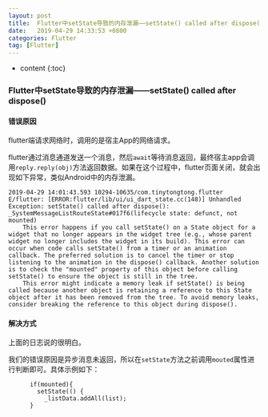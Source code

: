 ```yaml
---
layout: post
title:  Flutter中setState导致的内存泄漏——setState() called after dispose()
date:   2019-04-29 14:33:53 +0800
categories: Flutter
tag: [Flutter]
---
```


* content
{:toc}


### Flutter中setState导致的内存泄漏——setState() called after dispose()

#### 错误原因
flutter端请求网络时，调用的是宿主App的网络请求。

flutter通过消息通道发送一个消息，然后`await`等待消息返回，最终宿主app会调用`reply.reply(obj)`方法返回数据。如果在这个过程中，flutter页面关闭，就会出现如下异常，类似Android中的内存泄漏。

```
2019-04-29 14:01:43.593 10294-10635/com.tinytongtong.flutter E/flutter: [ERROR:flutter/lib/ui/ui_dart_state.cc(148)] Unhandled Exception: setState() called after dispose(): _SystemMessageListRouteState#017f6(lifecycle state: defunct, not mounted)
    This error happens if you call setState() on a State object for a widget that no longer appears in the widget tree (e.g., whose parent widget no longer includes the widget in its build). This error can occur when code calls setState() from a timer or an animation callback. The preferred solution is to cancel the timer or stop listening to the animation in the dispose() callback. Another solution is to check the "mounted" property of this object before calling setState() to ensure the object is still in the tree.
    This error might indicate a memory leak if setState() is being called because another object is retaining a reference to this State object after it has been removed from the tree. To avoid memory leaks, consider breaking the reference to this object during dispose().
```

#### 解决方式

上面的日志说的很明白。

我们的错误原因是异步消息未返回，所以在`setState`方法之前调用`mouted`属性进行判断即可。具体示例如下：

```
      if(mounted){
        setState(() {
          _listData.addAll(list);
      }
```

